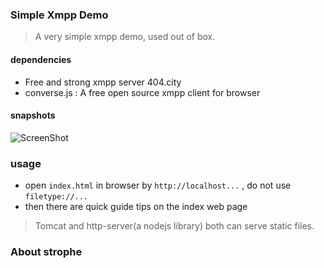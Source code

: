 ### Simple Xmpp Demo

> A very simple xmpp demo, used out of box. 

#### dependencies
* Free and strong xmpp server 404.city
* converse.js : A free open source xmpp client for browser


#### snapshots
![ScreenShot](https://raw.github.com/AJLoveChina/SimpleXmppDemo/master/static/xmpp-simple-demo.gif)



### usage
* open `index.html` in browser by `http://localhost...` , do not use `filetype://...`
* then there are quick guide tips on the index web page

> Tomcat and http-server(a nodejs library) both can serve static files.



### About strophe
